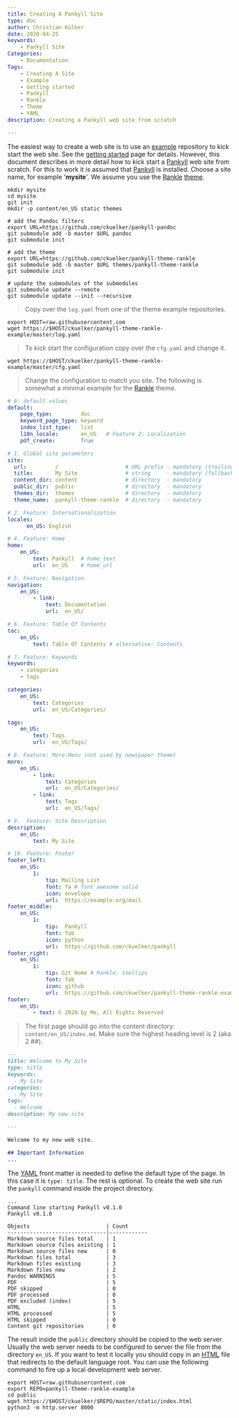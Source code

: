 ```yaml
---
title: Creating A Pankyll Site
type: doc
author: Christian Külker
date: 2020-04-25
keywords:
    - Pankyll Site
Categories:
    - Documentation
Tags:
    - Creating A Site
    - Example
    - Getting started
    - Pankyll
    - Rankle
    - Theme
    - YAML
description: Creating a Pankyll web site from scratch

---
```


The easiest way to create a web site is to use an [example] repository to kick
start the web site. See the [getting started] page for details. However, this
document describes in more detail how to kick start a [Pankyll] web site from
scratch. For this to work it is assumed that [Pankyll] is installed.  Choose a
site name, for example '**mysite**'. We assume you use the [Rankle] [theme].

```shell
mkdir mysite
cd mysite
git init
mkdir -p content/en_US static themes

# add the Pandoc filters
export URL=https://github.com/ckuelker/pankyll-pandoc
git submodule add -b master $URL pandoc
git submodule init

# add the theme
export URL=https://github.com/ckuelker/pankyll-theme-rankle
git submodule add -b master $URL themes/pankyll-theme-rankle
git submodule init

# update the submodules of the submodules
git submodule update --remote
git submodule update --init --recursive 
```

> Copy over the `log.yaml` from one of the theme example repositories.

```shell
export HOST=raw.githubusercontent.com
wget https://$HOST/ckuelker/pankyll-theme-rankle-example/master/log.yaml
```
> To kick start the configuration copy over the `cfg.yaml` and change it.

```shell
wget https://$HOST/ckuelker/pankyll-theme-rankle-example/master/cfg.yaml
```

> Change the configuration to match you site. The following is somewhat a
> minimal example for the [Rankle] theme.

```yaml
# 0: default values
default:
    page_type:         doc
    keyword_page_type: keyword
    index_list_type:   list
    l10n_locale:       en_US   # Feature 2: Localization
    pdf_create:        True

# 1. Global site parameters
site:
  url:         /                     # URL prefix - mandatory (trailing slash)
  title:       My Site               # string     - mandatory (fallback)
  content_dir: content               # directory  - mandatory
  public_dir:  public                # directory  - mandatory
  themes_dir:  themes                # directory  - mandatory
  theme_name:  pankyll-theme-rankle  # directory  - mandatory

# 2. Feature: Internationalization
locales:
      en_US: English

# 4. Feature: Home
home:
    en_US:
        text: Pankyll  # home_text
        url:  en_US    # home_url

# 5. Feature: Navigation
navigation:
    en_US:
        - link:
            text: Documentation
            url:  en_US/

# 6. Feature: Table Of Contents
toc:
    en_US:
        text: Table Of Contents # alternative: Contents

# 7. Feature: Keywords
keywords:
    - categories
    - tags

categories:
    en_US:
        text: Categories
        url:  en_US/Categories/

tags:
    en_US:
        text: Tags
        url:  en_US/Tags/

# 8. Feature: More-Menu (not used by newspaper theme)
more:
    en_US:
        - link:
            text: Categories
            url:  en_US/Categories/
        - link:
            text: Tags
            url:  en_US/Tags/

# 9.  Feature: Site Description
description:
    en_US:
        text: My Site

# 10. Feature: Footer
footer_left:
    en_US:
        1:
            tip: Mailing List
            font: fa # font awesome solid
            icon: envelope
            url:  https://example.org/mail
footer_middle:
    en_US:
        1:
            tip:  Pankyll
            font: fab
            icon: python
            url:  https://github.com/ckuelker/pankyll
footer_right:
    en_US:
        1:
            tip: Git Home # Rankle: tooltips
            font: fab
            icon: github
            url:  https://github.com/ckuelker/pankyll-theme-rankle-example
footer:
    en_US:
        - text: © 2020 by Me, All Rights Reserved
```

> The first page should go into the content directory:
> `content/en_US/index.md`.  Make sure the highest heading level is 2 (aka 2
> ##).

```markdown
---
title: Welcome to My Site
type: title
keywords:
  - My Site
categories:
  - My Site
tags:
  - Welcome
description: My new site

---

Welcome to my new web site.

## Important Information
...
```

The [YAML] front matter is needed to define the default type of the page. In
this case it is `type: title`. The rest is optional.  To create the web site
run the `pankyll` command inside the project directory.

```shell
...
Command line starting Pankyll v0.1.0
Pankyll v0.1.0

Objects                        | Count
-------------------------------|------------
Markdown source files total    | 1
Markdown source files existing | 1
Markdown source files new      | 0
Markdown files total           | 3
Markdown files existing        | 3
Markdown files new             | 2
Pandoc WARNINGS                | 5
PDF                            | 5
PDF skipped                    | 0
PDF processed                  | 0
PDF excluded (index)           | 5
HTML                           | 5
HTML processed                 | 5
HTML skipped                   | 0
Content git repositories       | 0
```

The result inside the `public` directory should be copied to the web server.
Usually the web server needs to be configured to server the file from the
directory `en_US`. If you want to test it locally you should copy in an [HTML]
file that redirects to the default language root. You can use the following
command to fire up a local development web server.

```shell
export HOST=raw.githubusercontent.com
export REPO=pankyll-theme-rankle-example
cd public
wget https://$HOST/ckuelker/$REPO/master/static/index.html
python3 -m http.server 8000
```
[Example]: /en_US/Example-Sites
[Getting started]: UNKNOWN
[HTML]: https://en.wikipedia.org/wiki/HTML
[Pankyll]: https://www.pankyll.org/
[Rankle]: /en_US/Pankyll-Themes/pankyll-theme-rankle.html
[Theme]: /en_US/Pankyll-Themes/
[YAML]: https://yaml.org/
